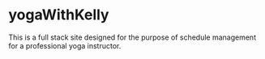 # yogaWithKelly
This is a full stack site designed for the purpose of schedule management for a professional yoga instructor. 
